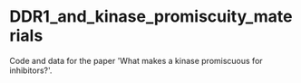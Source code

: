 # DDR1_and_kinase_promiscuity_materials
Code and data for the paper 'What makes a kinase promiscuous for inhibitors?'.
